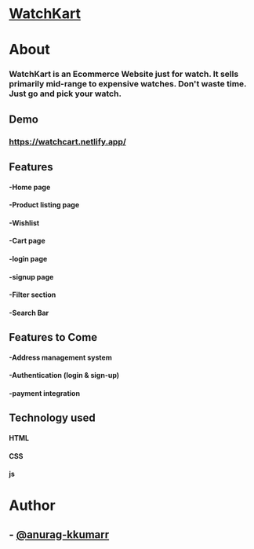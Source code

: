 # [WatchKart](https://watchcart.netlify.app/)
 

# About

### WatchKart is an Ecommerce Website just for watch. It sells primarily  mid-range to expensive watches. Don't waste time. Just go and pick your watch.

## Demo
### https://watchcart.netlify.app/


## Features

#### -Home page
#### -Product listing page
#### -Wishlist
#### -Cart page
#### -login page
#### -signup page
#### -Filter section
#### -Search Bar

## Features to Come

#### -Address management system

#### -Authentication (login & sign-up)

#### -payment integration

## Technology used

#### HTML
#### CSS
#### js

# Author

## - [@anurag-kkumarr](https://github.com/anurag-kkumarr)

